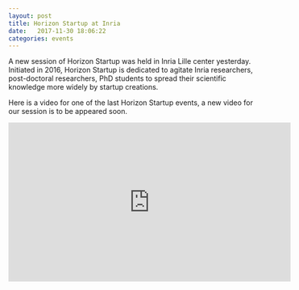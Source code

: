 ```yaml
---
layout: post
title: Horizon Startup at Inria
date:   2017-11-30 18:06:22
categories: events
---
```


A new session of Horizon Startup was held in Inria Lille center yesterday. Initiated in 2016, Horizon Startup is dedicated to agitate Inria researchers, post-doctoral researchers, PhD students to spread their scientific knowledge more widely by startup creations.

Here is a video for one of the last Horizon Startup events, a new video for our session is to be appeared soon.

<iframe width="560" height="315" src="https://www.youtube.com/embed/roGa1DsWpoA" frameborder="0" allowfullscreen></iframe>
